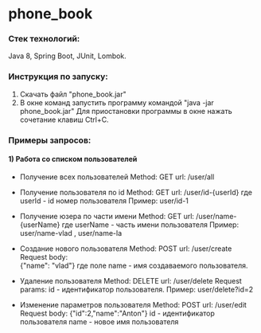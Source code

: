 # phone_book

### Стек технологий:
  Java 8, Spring Boot, JUnit, Lombok.
  
### Инструкция по запуску:
  1) Скачать файл "phone_book.jar"
  2) В окне команд запустить программу командой "java -jar phone_book.jar"
  Для приостановки программы в окне нажать сочетание клавиш Ctrl+C.
  
### Примеры запросов:
#### 1) Работа со списком пользователей
- Получение всех пользователей
    Method: GET
    url: /user/all
   
- Получение пользователя по id
    Method: GET
    url: /user/id-{userId}
      где userId - id номер пользователя
    Пример: user/id-1

- Получение юзера по части имени
    Method: GET
    url: /user/name-{userName}
      где userName - часть имени пользователя
    Пример: user/name-vlad , user/name-la

- Создание нового пользователя
    Method: POST
    url: /user/create
    Request body: 	
      {"name": "vlad"}
        где поле name - имя создаваемого пользователя.

- Удаление пользователя
    Method: DELETE
    url: /user/delete
    Request params:
      id - идентификатор пользователя.
    Пример: user/delete?id=2

- Изменение параметров пользователя
    Method: POST
    url: /user/edit
    Request body:
      {"id":2,"name":"Anton"}
        id - идентификатор пользователя
        name - новое имя пользователя
